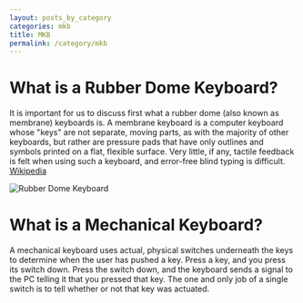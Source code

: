 ```yaml
---
layout: posts_by_category
categories: mkb
title: MKB
permalink: /category/mkb
---
```

# What is a Rubber Dome Keyboard?
It is important for us to discuss first what a rubber dome (also known as membrane) keyboards is. A membrane keyboard is a computer keyboard whose "keys" are not separate, moving parts, as with the majority of other keyboards, but rather are pressure pads that have only outlines and symbols printed on a flat, flexible surface. Very little, if any, tactile feedback is felt when using such a keyboard, and error-free blind typing is difficult. [Wikipedia](https://en.wikipedia.org/wiki/Membrane_keyboard)  

![Rubber Dome Keyboard][membrane]
 
 
# What is a Mechanical Keyboard?
A mechanical keyboard uses actual, physical switches underneath the keys to determine when the user has pushed a key. Press a key, and you press its switch down. Press the switch down, and the keyboard sends a signal to the PC telling it that you pressed that key. The one and only job of a single switch is to tell whether or not that key was actuated.

[membrane]: https://i.imgur.com/Iz9pA9l.png